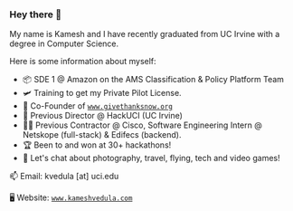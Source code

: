 ### Hey there 👋

<!--
**kvedula/kvedula** is a ✨ _special_ ✨ repository because its `README.md` (this file) appears on your GitHub profile.

Here are some ideas to get you started:
-->
My name is Kamesh and I have recently graduated from UC Irvine with a degree in Computer Science.

Here is some information about myself:

- 📦 SDE 1 @ Amazon on the AMS Classification & Policy Platform Team
- 🛩 Training to get my Private Pilot License.
- 🎁 Co-Founder of [`www.givethanksnow.org`](https://www.givethanksnow.org/)
- 🐜 Previous Director @ HackUCI (UC Irvine)
- 👨‍💻 Previous Contractor @ Cisco, Software Engineering Intern @ Netskope (full-stack) & Edifecs (backend).
- 🏆 Been to and won at 30+ hackathons!
- 💬 Let's chat about photography, travel, flying, tech and video games!


📫 Email: kvedula [at] uci.edu

🖥 Website: [`www.kameshvedula.com`](https://www.kameshvedula.com/)

